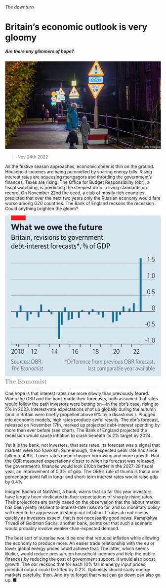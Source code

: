 ###### The downturn

# Britain’s economic outlook is very gloomy 

##### Are there any glimmers of hope? 

![image](images/20221126_BRP502.jpg) 

> Nov 24th 2022 

As the festive season approaches, economic cheer is thin on the ground. Household incomes are being pummelled by soaring energy bills. Rising interest rates are squeezing mortgagors and throttling the government’s finances. Taxes are rising. The Office for Budget Responsibility (obr), a fiscal watchdog, is predicting the steepest drop in living standards on record. On November 22nd the oecd, a club of mostly rich countries, predicted that over the next two years only the Russian economy would fare worse among G20 countries. The Bank of England reckons the recession . Could anything brighten the gloom? 

![image](images/20221126_BRC838.png) 


One hope is that interest rates rise more slowly than previously feared. When the OBR and the bank made their forecasts, both assumed that rates would follow the path investors were betting on—in the obr’s case, rising to 5% in 2023. Interest-rate expectations shot up globally during the autumn (and in Britain were briefly propelled above 6% by a disastrous ). Plugged into economic models, high rates produce awful results. The obr’s forecast, released on November 17th, marked up projected debt-interest spending by more than ever before (see chart). The Bank of England projected the recession would cause inflation to crash beneath its 2% target by 2024.

Yet it is the bank, not investors, that sets rates. Its forecast was a signal that markets were too hawkish. Sure enough, the expected peak rate has since fallen to 4.6%. Lower rates mean cheaper borrowing and more growth. Had the OBR measured expectations closer to when its forecast was released, the government’s finances would look £10bn better in the 2027-28 fiscal year, an improvement of 0.3% of gdp. The OBR’s rule of thumb is that a one percentage point fall in long- and short-term interest rates would raise gdp by 0.4%. 

Imogen Bachra of NatWest, a bank, warns that so far this year investors have largely been vindicated in their expectations of sharply rising rates. Their projections are partly based on the observation that the labour market has been pretty resilient to interest-rate rises so far, and so monetary policy will need to be aggressive to stamp out inflation. If rates do not rise as quickly as investors expect, that is not necessarily good news. Kamakshya Trivedi of Goldman Sachs, another bank, points out that such a scenario would probably involve weaker-than-expected demand. 

The best sort of surprise would be one that reduced inflation while allowing the economy to produce more. An easier trade relationship with the eu or lower global energy prices could achieve that. The latter, which seems likelier, would reduce pressure on household incomes and help the public finances by reducing the cost of government support. It would also boost growth. The obr reckons that for each 10% fall in energy input prices, potential output could be lifted by 0.2%. Optimists should study energy markets carefully, then. And try to forget that what can go down can also go up. ■


